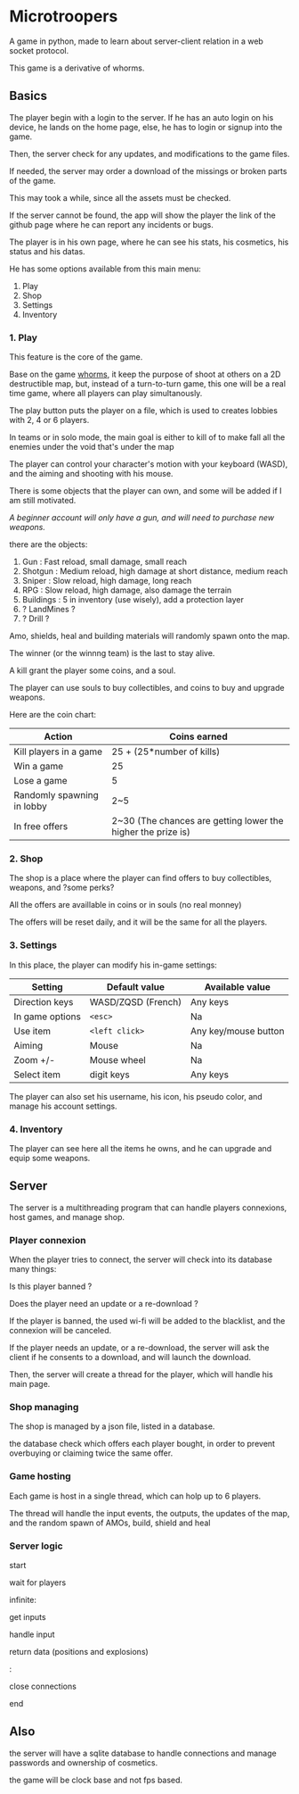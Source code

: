 # Microtroopers

A game in python, made to learn about server-client relation in a web socket protocol.

This game is a derivative of whorms.

## Basics

The player begin with a login to the server.
If he has an auto login on his device, he lands on the home page, else, he has to login or signup into the game.

Then, the server check for any updates, and modifications to the game files.

If needed, the server may order a download of the missings or broken parts of the game.

This may took a while, since all the assets must be checked.

If the server cannot be found, the app will show the player the link of the github page where he can report any incidents or bugs.

The player is in his own page, where he can see his stats, his cosmetics, his status and his datas.

He has some options available from this main menu:

1. Play
2. Shop
3. Settings
4. Inventory

### 1. Play

This feature is the core of the game.

Base on the game [whorms](https://en.wikipedia.org/wiki/Worms_(series)), it keep the purpose of shoot at others on a 2D destructible map, but, instead of a turn-to-turn game, this one will be a real time game, where all players can play simultanously.

The play button puts the player on a file, which is used to creates lobbies with 2, 4 or 6 players.

In teams or in solo mode, the main goal is either to kill of to make fall all the enemies under the void that's under the map

The player can control your character's motion with your keyboard (WASD), and the aiming and shooting with his mouse.

There is some objects that the player can own, and some will be added if I am still motivated.

*A beginner account will only have a gun, and will need to purchase new weapons.*

there are the objects:

1. Gun : Fast reload, small damage, small reach
2. Shotgun : Medium reload, high damage at short distance, medium reach
3. Sniper : Slow reload, high damage, long reach
4. RPG : Slow reload, high damage, also damage the terrain
5. Buildings : 5 in inventory (use wisely), add a protection layer
6. ? LandMines ?
7. ? Drill ?

Amo, shields, heal and building materials will randomly spawn onto the map.

The winner (or the winnng team) is the last to stay alive.

A kill grant the player some coins, and a soul.

The player can use souls to buy collectibles, and coins to buy and upgrade weapons.

Here are the coin chart:

| Action                     | Coins earned                                                 |
| -------------------------- | ------------------------------------------------------------ |
| Kill players in a game     | 25 + (25*number of kills)                                    |
| Win a game                 | 25                                                           |
| Lose a game                | 5                                                            |
| Randomly spawning in lobby | 2~5                                                          |
| In free offers             | 2~30 (The chances are getting lower the higher the prize is) |

### 2. Shop

The shop is a place where the player can find offers to buy collectibles, weapons, and ?some perks?

All the offers are availlable in coins or in souls (no real monney)

The offers will be reset daily, and it will be the same for all the players.

### 3. Settings

In this place, the player can modify his in-game settings:

| Setting         | Default value      | Available value      |
| --------------- | ------------------ | -------------------- |
| Direction keys  | WASD/ZQSD (French) | Any keys             |
| In game options | `<esc>`          | Na                   |
| Use item        | `<left click>`   | Any key/mouse button |
| Aiming          | Mouse              | Na                   |
| Zoom +/-        | Mouse wheel        | Na                   |
| Select item     | digit keys         | Any keys             |

The player can also set his username, his icon, his pseudo color, and manage his account settings.

### 4. Inventory

The player can see here all the items he owns, and he can upgrade and equip some weapons.

## Server

The server is a multithreading program that can handle players connexions, host games, and manage shop.

### Player connexion

When the player tries to connect, the server will check into its database many things:

Is this player banned ?

Does the player need an update or a re-download ?

If the player is banned, the used wi-fi will be added to the blacklist, and the connexion will be canceled.

If the player needs an update, or a re-download, the server will ask the client if he consents to a download, and will launch the download.

Then, the server will create a thread for the player, which will handle his main page.

### Shop managing

The shop is managed by a json file, listed in a database.

the database check which offers each player bought, in order to prevent overbuying or claiming twice the same offer.

### Game hosting

Each game is host in a single thread, which can holp up to 6 players.

The thread will handle the input events, the outputs, the updates of the map, and the random spawn of AMOs, build, shield and heal


### Server logic

start

wait for players

infinite:

get inputs

handle input

return data (positions and explosions)

:

close connections

end

## Also

the server will have a sqlite database to handle connections and manage passwords and ownership of cosmetics.

the game will be clock base and not fps based. 



